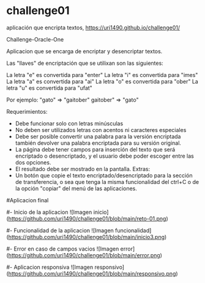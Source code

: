 # challenge01
aplicación que encripta textos, https://uri1490.github.io/challenge01/

Challenge-Oracle-One

Aplicacion que se encarga de encriptar y desencriptar textos.


Las "llaves" de encriptación que se utilixan son las siguientes:

La letra "e" es convertida para "enter"
La letra "i" es convertida para "imes"
La letra "a" es convertida para "ai"
La letra "o" es convertida para "ober"
La letra "u" es convertida para "ufat"

Por ejemplo:
"gato" => "gaitober"
gaitober" => "gato"

Requerimientos:
- Debe funcionar solo con letras minúsculas
- No deben ser utilizados letras con acentos ni caracteres especiales
- Debe ser posible convertir una palabra para la versión encriptada también devolver una palabra encriptada para su versión original.
- La página debe tener campos para inserción del texto que será encriptado o desencriptado, y el usuario debe poder escoger entre las dos opciones.
- El resultado debe ser mostrado en la pantalla.
Extras:
- Un botón que copie el texto encriptado/desencriptado para la sección de transferencia, o sea que tenga la misma funcionalidad del ctrl+C o de la opción "copiar" del menú de las aplicaciones.

#Aplicacion final

#- Inicio de la aplicacion
![Imagen inicio]
(https://github.com/uri1490/challenge01/blob/main/reto-01.png)

#- Funcionalidad de la aplicacion
![Imagen funcionalidad]
(https://github.com/uri1490/challenge01/blob/main/inicio3.png)

#- Error en caso de campos vacios
![Imagen error]
(https://github.com/uri1490/challenge01/blob/main/error.png)

#- Aplicacion responsiva
![Imagen responsivo]
(https://github.com/uri1490/challenge01/blob/main/responsivo.png)

